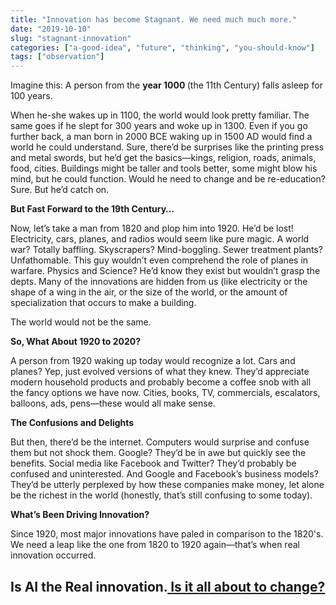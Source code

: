 ```yaml
---
title: "Innovation has become Stagnant. We need much much more."
date: "2019-10-10"
slug: "stagnant-innovation"
categories: ["a-good-idea", "future", "thinking", "you-should-know"]
tags: ["observation"]
---
```


<!-- wp:paragraph -->
<p class="">Imagine this: A person from the <strong>year 1000 </strong>(the 11th Century) falls asleep for 100 years. </p>
<!-- /wp:paragraph -->

<!-- wp:paragraph -->
<p class="">When he-she wakes up in 1100, the world would look pretty familiar. The same goes if he slept for 300 years and woke up in 1300. Even if you go further back, a man born in 2000 BCE waking up in 1500 AD would find a world he could understand. Sure, there’d be surprises like the printing press and metal swords, but he’d get the basics—kings, religion, roads, animals, food, cities. Buildings might be taller and tools better, some might blow his mind, but he could function. Would he need to change and be re-education? Sure. But he’d catch on.</p>
<!-- /wp:paragraph -->

<!-- wp:paragraph -->
<p class=""><strong>But Fast Forward to the 19th Century…</strong></p>
<!-- /wp:paragraph -->

<!-- wp:paragraph -->
<p class="">Now, let’s take a man from 1820 and plop him into 1920. He’d be lost! Electricity, cars, planes, and radios would seem like pure magic. A world war? Totally baffling. Skyscrapers? Mind-boggling. Sewer treatment plants? Unfathomable. This guy wouldn’t even comprehend the role of planes in warfare. Physics and Science? He’d know they exist but wouldn’t grasp the depts.  Many of the innovations are hidden from us    (like electricity or the shape of a wing in the air, or the size of the world, or the amount of specialization that occurs to make a building.  </p>
<!-- /wp:paragraph -->

<!-- wp:paragraph -->
<p class="">The world would not be the same.</p>
<!-- /wp:paragraph -->

<!-- wp:paragraph -->
<p class=""><strong>So, What About 1920 to 2020?</strong></p>
<!-- /wp:paragraph -->

<!-- wp:paragraph -->
<p class="">A person from 1920 waking up today would recognize a lot. Cars and planes? Yep, just evolved versions of what they knew. They’d appreciate modern household products and probably become a coffee snob with all the fancy options we have now. Cities, books, TV, commercials, escalators, balloons, ads, pens—these would all make sense.</p>
<!-- /wp:paragraph -->

<!-- wp:paragraph -->
<p class=""><strong>The Confusions and Delights</strong></p>
<!-- /wp:paragraph -->

<!-- wp:paragraph -->
<p class="">But then, there’d be the internet. Computers would surprise and confuse them but not shock them. Google? They’d be in awe but quickly see the benefits. Social media like Facebook and Twitter? They’d probably be confused and uninterested. And Google and Facebook’s business models? They’d be utterly perplexed by how these companies make money, let alone be the richest in the world (honestly, that’s still confusing to some today).</p>
<!-- /wp:paragraph -->

<!-- wp:paragraph -->
<p class=""><strong>What’s Been Driving Innovation?</strong></p>
<!-- /wp:paragraph -->

<!-- wp:paragraph -->
<p class="">Since 1920, most major innovations have paled in comparison to the 1820's.  We need a leap like the one from 1820 to 1920 again—that’s when real innovation occurred. </p>
<!-- /wp:paragraph -->

<!-- wp:heading -->
<h2 class="wp-block-heading">Is AI the Real innovation.<a href="https://ybotman.com/is-it-all-about-to-change/"> Is it all about to change?</a></h2>
<!-- /wp:heading -->

<!-- wp:paragraph -->
<p class=""></p>
<!-- /wp:paragraph -->
